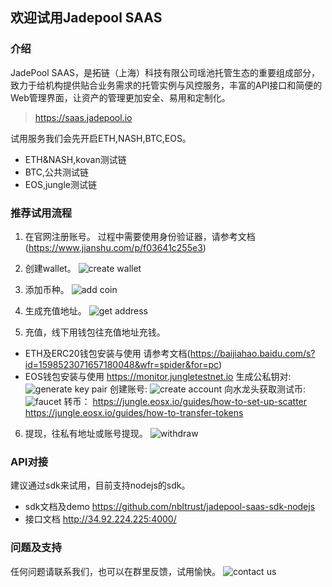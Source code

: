 ## 欢迎试用Jadepool SAAS

### 介绍
JadePool SAAS，是拓链（上海）科技有限公司瑶池托管生态的重要组成部分，致力于给机构提供贴合业务需求的托管实例与风控服务，丰富的API接口和简便的Web管理界面，让资产的管理更加安全、易用和定制化。

> https://saas.jadepool.io

试用服务我们会先开启ETH,NASH,BTC,EOS。
- ETH&NASH,kovan测试链
- BTC,公共测试链
- EOS,jungle测试链

### 推荐试用流程

1. 在官网注册账号。
过程中需要使用身份验证器，请参考文档(https://www.jianshu.com/p/f03641c255e3)

2. 创建wallet。
![create wallet](https://ws1.sinaimg.cn/large/006tNc79gy1g40iulo0hrj31400sgjs9.jpg)

3. 添加币种。
![add coin](https://ws1.sinaimg.cn/large/006tNc79gy1g40j1suxd2j31400sgdh1.jpg)

4. 生成充值地址。
![get address](https://ws1.sinaimg.cn/large/006tNc79gy1g40j5e7zhkj31400sgwf7.jpg)

5. 充值，线下用钱包往充值地址充钱。
- ETH及ERC20钱包安装与使用
请参考文档(https://baijiahao.baidu.com/s?id=1598523071657180048&wfr=spider&for=pc)
- EOS钱包安装与使用
https://monitor.jungletestnet.io
生成公私钥对:
![generate key pair](https://ws3.sinaimg.cn/large/006tNc79gy1g40jgbqw2lj31h40sqdy6.jpg)
创建账号:
![create account](https://ws2.sinaimg.cn/large/006tNc79gy1g40jhaa4zjj31h60stwvl.jpg)
向水龙头获取测试币:
![faucet](https://ws1.sinaimg.cn/large/006tNc79gy1g40jloqpbej31hc0u01ae.jpg)
转币：
https://jungle.eosx.io/guides/how-to-set-up-scatter
https://jungle.eosx.io/guides/how-to-transfer-tokens

6. 提现，往私有地址或账号提现。
![withdraw](https://ws4.sinaimg.cn/large/006tNc79gy1g40jv7h8phj31400sg74x.jpg)

### API对接
建议通过sdk来试用，目前支持nodejs的sdk。
- sdk文档及demo
https://github.com/nbltrust/jadepool-saas-sdk-nodejs
- 接口文档
http://34.92.224.225:4000/

### 问题及支持

任何问题请联系我们，也可以在群里反馈，试用愉快。
![contact us](https://ws3.sinaimg.cn/large/006tNc79gy1g40k862tiyj30u01bc0ud.jpg)